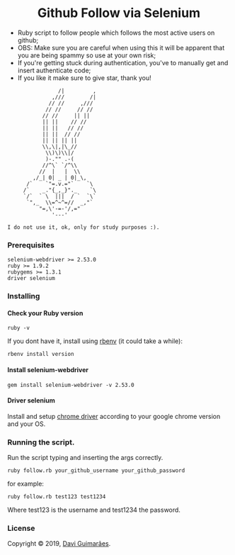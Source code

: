 # <div align="center"> Github Follow via Selenium </div>

* Ruby script to follow people which follows the most active users on github;
* OBS: Make sure you are careful when using this it will be apparent that you are being spammy so use at your own risk;
* If you're getting stuck during authentication, you've to manually get and insert authenticate code;
* If you like it make sure to give star, thank you!

```
                /|         ,
              ,///        /|
             // //     ,///
            // //     // //
           // //     || ||
           || ||    // //
           || ||   // //
           || ||  // //
           || || || ||
           \\,\|,|\_//
            \\)\)\\|/
            )-."" .-(
           //^\` `/^\\
          //  |   |  \\
        ,/_| 0| _ | 0|_\,
      /`    `"=.v.="`    `\
     /`    _."{_,_}"._    `\
     `/`  ` \  |||  / `  `\`
      `",_  \\=^~^=//  _,"`
          "=,\'-=-'/,="
              '---'

I do not use it, ok, only for study purposes :).
```

### Prerequisites

```
selenium-webdriver >= 2.53.0
ruby >= 1.9.2
rubygems >= 1.3.1
driver selenium
```

### Installing

#### Check your Ruby version

```shell
ruby -v
```

If you dont have it, install using [rbenv](https://github.com/rbenv/rbenv) (it could take a while):

```shell
rbenv install version
```

#### Install selenium-webdriver

```shell
gem install selenium-webdriver -v 2.53.0
```

#### Driver selenium

Install and setup [chrome driver](https://chromedriver.chromium.org/downloads) according to your google chrome version and your OS.

### Running the script.

Run the script typing and inserting the args correctly.

```shell
ruby follow.rb your_github_username your_github_password
```

for example: 

```shell
ruby follow.rb test123 test1234
```

Where test123 is the username and test1234 the password.

### License

Copyright © 2019, [Davi Guimarães](https://github.com/davigl).
